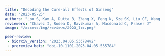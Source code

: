 ```yaml
---
title: "Decoding the Cure-all Effects of Ginseng"
date: "2023-05-26"
authors: "Loo S, Kam A, Dutta B, Zhang X, Feng N, Sze SK, Liu CF, Wang X, Tam JP"
reviewers: "Chavez I, Rodea D, Ravikumar A, Macdonald C, Fraser J"
image: "/assets/img/reviews/2023_loo.png"

peer-review:
 - biorxiv_version: "2023.04.05.535784v2"
 - prereview_beta: "doi-10.1101-2023.04.05.535784"
---
```




